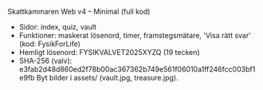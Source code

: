 
Skattkammaren Web v4 – Minimal (full kod)
- Sidor: index, quiz, vault
- Funktioner: maskerat lösenord, timer, framstegsmätare, 'Visa rätt svar' (kod: FysikForLife)
- Hemligt lösenord: FYSIKVALVET2025XYZQ  (19 tecken)
- SHA-256 (valv): e3fab2d48d860ed2f78b00ac367362b749e561f06010a1ff246fcc003bf1e9fb
Byt bilder i assets/ (vault.jpg, treasure.jpg).
